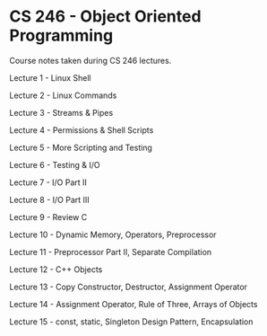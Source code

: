 # CS 246 - Object Oriented Programming

Course notes taken during CS 246 lectures.

Lecture 1 - Linux Shell

Lecture 2 - Linux Commands

Lecture 3 - Streams & Pipes

Lecture 4 - Permissions & Shell Scripts

Lecture 5 - More Scripting and Testing

Lecture 6 - Testing & I/O

Lecture 7 - I/O Part II

Lecture 8 - I/O Part III

Lecture 9 - Review C

Lecture 10 - Dynamic Memory, Operators, Preprocessor

Lecture 11 - Preprocessor Part II, Separate Compilation

Lecture 12 - C++ Objects

Lecture 13 - Copy Constructor, Destructor, Assignment Operator

Lecture 14 - Assignment Operator, Rule of Three, Arrays of Objects

Lecture 15 - const, static, Singleton Design Pattern, Encapsulation
